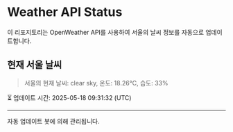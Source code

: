
# Weather API Status

이 리포지토리는 OpenWeather API를 사용하여 서울의 날씨 정보를 자동으로 업데이트합니다.

## 현재 서울 날씨
> 서울의 현재 날씨: clear sky, 온도: 18.26°C, 습도: 33%

⏳ 업데이트 시간: 2025-05-18 09:31:32 (UTC)

---
자동 업데이트 봇에 의해 관리됩니다.
